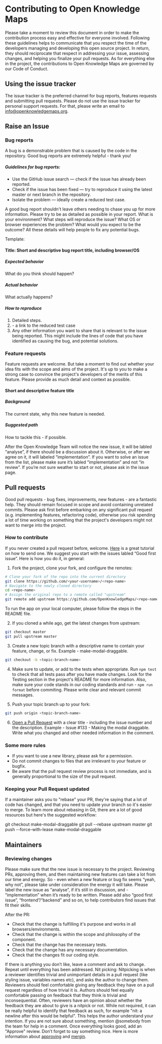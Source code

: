 
# Contributing to Open Knowledge Maps
Please take a moment to review this document in order to make the contribution process easy and effective for everyone involved.
Following these guidelines helps to communicate that you respect the time of the developers managing and developing this open source project. In return, they should reciprocate that respect in addressing your issue, assessing changes, and helping you finalize your pull requests.
As for everything else in the project, the contributions to Open Knowledge Maps are governed by our Code of Conduct.

## Using the issue tracker
The issue tracker is the preferred channel for bug reports, features requests and submitting pull requests. Please do not use the issue tracker for personal support requests. For that, please write an email to info@openknowledgemaps.org.

## Raise an Issue

### Bug reports
A bug is a demonstrable problem that is caused by the code in the repository. Good bug reports are extremely helpful - thank you!

##### Guidelines for bug reports:
- Use the GitHub issue search — check if the issue has already been reported.
- Check if the issue has been fixed — try to reproduce it using the latest master or next branch in the repository.
- Isolate the problem — ideally create a reduced test case.

A good bug report shouldn't leave others needing to chase you up for more information. Please try to be as detailed as possible in your report. What is your environment? What steps will reproduce the issue? What OS or browser experiences the problem? What would you expect to be the outcome? All these details will help people to fix any potential bugs.

Template:

#### Title: Short and descriptive bug report title, including browser/OS
##### Expected behavior
What do you think should happen?
##### Actual behavior
What actually happens?
##### How to reproduce
1. Detailed steps.
2. <url> - a link to the reduced test case
3. Any other information you want to share that is relevant to the issue being reported. This might include the lines of code that you have identified as causing the bug, and potential solutions.

### Feature requests
Feature requests are welcome. But take a moment to find out whether your idea fits with the scope and aims of the project. It's up to you to make a strong case to convince the project's developers of the merits of this feature. Please provide as much detail and context as possible.

#### Short and descriptive feature title

##### Background
The current state, why this new feature is needed.
##### Suggested path
How to tackle this - if possible.

After the Open Knowledge Team will notice the new issue, it will be labled “analyse”, if there should be a discussion about it. Otherwise, or after we agree on it, it will labeled “implementation”.
If you want to solve an issue from the list, please make sure it’s labled “implementation” and not “in review”. If you’re not sure weather to start or not, please ask in the issue page.

## Pull requests
Good pull requests - bug fixes, improvements, new features - are a fantastic help. They should remain focused in scope and avoid containing unrelated commits.
Please ask first before embarking on any significant pull request (e.g. implementing features, refactoring code), otherwise you risk spending a lot of time working on something that the project's developers might not want to merge into the project.


### How to contribute
If you never created a pull request before, welcome. [Here](https://egghead.io/courses/how-to-contribute-to-an-open-source-project-on-github
) is a great tutorial on how to send one.
We suggest you start with the issues labled “Good first issue”.
Here is how you do it, in general:

1. Fork the project, clone your fork, and configure the remotes:

```bash
# Clone your fork of the repo into the current directory
git clone https://github.com/<your-username>/<repo-name>
# Navigate to the newly cloned directory
cd <repo-name>
# Assign the original repo to a remote called "upstream"
git remote add upstream https://github.com/OpenKnowledgeMaps/<repo-name>
```
To run the app on your local computer, please follow the steps in the README file.

2. If you cloned a while ago, get the latest changes from upstream:
```bash
git checkout master
git pull upstream master
```

3. Create a new topic branch with a descriptive name to contain your feature, change, or fix. Example - make-modal-draggable.
```bash
git checkout -b <topic-branch-name>
```

4. Make sure to update, or add to the tests when appropriate. Run `npm test` to check that all tests pass after you have made changes. Look for the Testing section in the project's README for more information. Also, make sure your code stands in our coding standards and run - `npm run format` before commiting. Please write clear and relevant commit messages.


5. Push your topic branch up to your fork:

```bash
git push origin <topic-branch-name>
```

6. [Open a Pull Request](https://help.github.com/articles/using-pull-requests/) with a clear title - including the issue number and the description. Example - Issue #133 - Making the modal draggable. Write what you changed and other needed information in the comment.

### Some more rules
- If you want to use a new library, please ask for a permission.
- Do not commit changes to files that are irrelevant to your feature or bugfix.
- Be aware that the pull request review process is not immediate, and is generally proportional to the size of the pull request.


### Keeping your Pull Request updated
If a maintainer asks you to "rebase" your PR, they're saying that a lot of code has changed, and that you need to update your branch so it's easier to merge.
To learn more about rebasing in Git, there are a lot of good resources but here's the suggested workflow:

git checkout make-modal-draggable
git pull --rebase upstream master
git push --force-with-lease make-modal-draggable


## Maintainers

### Reviewing changes
Please make sure that the new issue is necessary to the project. Reviewing PRs, approving them, and then maintaining new features can take a lot from our time and energy. So - even when a new feature or bug fix seems “yeah, why not”, please take under consideration the energy it will take.
Please label the new issue as “analyse”, if it’s still in discussion, and - “implementation” when it’s ready to be written. Please add also “good first issue”, “frontend”/“backend” and so on, to help contributors find issues that fit their skills.

After the PR:
- Check that the change is fulfilling it's purpose and works in all browsers/environments.
- Check that the change is within the scope and philosophy of the component.
- Check that the change has the necessary tests.
- Check that the change has any necessary documentation.
- Check that the changes fit our coding style.

If there is anything you don’t like, leave a comment and ask to change. Repeat until everything has been addressed.
Nit picking:
Nitpicking is when a reviewer identifies trivial and unimportant details in a pull request (like styling issue, variables names etc), and asks the author to change them.
Reviewers should feel comfortable giving any feedback they have on a pull request regardless of how trivial it is. Authors should feel equally comfortable passing on feedback that they think is trivial and inconsequential.
Often, reviewers have an opinion about whether the feedback they are about to give is a nitpick or not. While not required, it can be really helpful to identify that feedback as such, for example "nit: a newline after this would be helpful". This helps the author understand your intention.
If you are not sure about something, mention @somebody from the team for help in a comment.
Once everything looks good, add an "Approve" review. Don’t forget to say something nice.
Here is more information about [approving](https://help.github.com/articles/approving-a-pull-request-with-required-reviews/
) and [mergin](https://help.github.com/articles/merging-a-pull-request/
).
